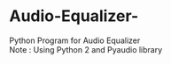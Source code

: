 # Audio-Equalizer-
Python  Program for Audio Equalizer<br/>
Note : Using Python 2 and Pyaudio library
